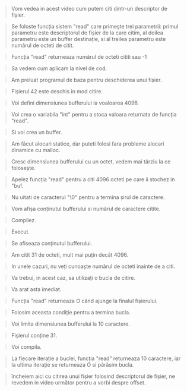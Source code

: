 > Vom vedea in acest video cum putem citi dintr-un descriptor de fișier. 

> Se foloste funcția sistem "read" care primește trei parametrii: primul parametru este descriptorul de fișier de la care citim, al doilea parametru este un buffer destinație, si al treilea parametru este numărul de octeti de citit.

> Funcția "read" returneaza numărul de octeti cititi sau -1 

> Sa vedem cum aplicam la nivel de cod. 

> Am preluat programul de baza pentru deschiderea unui fișier. 

> Fișierul 42 este deschis in mod citire. 

> Voi defini dimensiunea bufferului la voaloarea 4096. 

> Voi crea o variabila "int" pentru a stoca valoara returnata de funcția "read". 

> Si voi crea un buffer. 

> Am făcut alocari statice, dar puteti folosi fara probleme alocari dinamice cu malloc. 

> Cresc dimensiunea bufferului cu un octet, vedem mai târziu la ce folosește. 

> Apelez funcția "read" pentru a citi 4096 octeti pe care ii stochez in "buf. 

> Nu uitati de caracterul "\0" pentru a termina șirul de caractere. 

> Vom afișa conținutul bufferului si numărul de caractere citite.

> Compilez. 

> Execut. 

> Se afiseaza conținutul bufferului. 

> Am citit 31 de octeti, mult mai puțin decât 4096. 

> In unele cazuri, nu veți cunoaște numărul de octeti inainte de a citi. 

> Va trebui, in acest caz, sa utilizați o bucla de citire. 

> Va arat asta imediat. 

> Funcția "read" returneaza O când ajunge la finalul fișierului. 

> Folosim aceasta condiție pentru a termina bucla. 

> Voi limita dimensiunea bufferului la 10 caractere. 

> Fișierul conține 31. 

> Voi compila. 

> La fiecare iterație a buclei, funcția "read” returneaza 10 caractere, iar la ultima iterație se returneaza O si părăsim bucla. 

> încheiem aici cu citirea unui fișier folosind descriptorul de fișier, ne revedem in video următor pentru a vorbi despre offset.